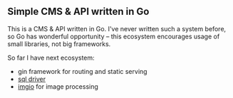 ## Simple CMS & API written in Go

This is a CMS & API written in Go. I've never written such a system before, so Go has wonderful opportunity – this ecosystem encourages usage of small libraries, not big frameworks.

So far I have next ecosystem:

- gin framework for routing and static serving
- [sql driver](github.com/go-sql-driver/mysql)
- [imgio](github.com/anthonynsimon/bild/imgio) for image processing
